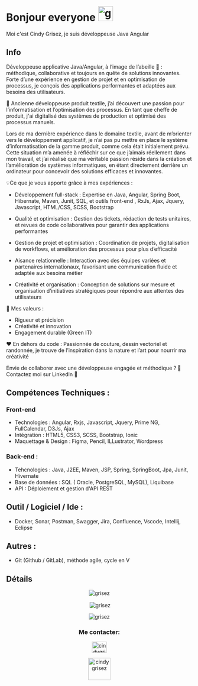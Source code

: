 # Bonjour everyone <img alt="growlithe pokemon" title="growlithe pokemon" loading="lazy" src="https://emojis.slackmojis.com/emojis/images/1643517239/32779/growlithe.gif?1643517239" width ="40"> 
Moi c'est Cindy Grisez, je suis développeuse Java Angular

## Info  
Développeuse applicative Java/Angular, à l’image de l’abeille 🐝 : méthodique, collaborative et toujours en quête de solutions innovantes. Forte d’une expérience en gestion de projet et en optimisation de processus, je conçois des applications performantes et adaptées aux besoins des utilisateurs.

👩 Ancienne développeuse produit textile, j’ai découvert une passion pour l’informatisation et l’optimisation des processus. En tant que cheffe de produit, j'ai digitalisé des systèmes de production et optimisé des processus manuels.

Lors de ma dernière expérience dans le domaine textile, avant de m’orienter vers le développement applicatif, je n’ai pas pu mettre en place le système d’informatisation de la gamme produit, comme cela était initialement prévu. Cette situation m’a amenée à réfléchir sur ce que j’aimais réellement dans mon travail, et j’ai réalisé que ma véritable passion réside dans la création et l’amélioration de systèmes informatiques, en étant directement derrière un ordinateur pour concevoir des solutions efficaces et innovantes.

💡Ce que je vous apporte grâce à mes expériences : 

- Développement full-stack : Expertise en Java, Angular, Spring Boot, Hibernate, Maven, Junit, SQL, et outils front-end , RxJs, Ajax, Jquery, Javascript, HTML/CSS, SCSS, Bootstrap

- Qualité et optimisation : Gestion des tickets, rédaction de tests unitaires, et revues de code collaboratives pour garantir des applications performantes

- Gestion de projet et optimisation : Coordination de projets, digitalisation de workflows, et amélioration des processus pour plus d’efficacité

- Aisance relationnelle : Interaction avec des équipes variées et partenaires internationaux, favorisant une communication fluide et adaptée aux besoins métier

- Créativité et organisation : Conception de solutions sur mesure et organisation d’initiatives stratégiques pour répondre aux attentes des utilisateurs

🌼 Mes valeurs :
- Rigueur et précision 
- Créativité et innovation 
- Engagement durable (Green IT) 

❤️ En dehors du code :
Passionnée de couture, dessin vectoriel et randonnée, je trouve de l’inspiration dans la nature et l’art pour nourrir ma créativité

Envie de collaborer avec une développeuse engagée et méthodique ? 🐝
Contactez moi sur LinkedIn 🙂
 
## Compétences Techniques :
### Front-end  
- Technologies : Angular, Rxjs,  Javascript, Jquery, Prime NG, FullCalendar, D3Js, Ajax
- Intégration : HTML5, CSS3, SCSS, Bootstrap, Ionic
- Maquettage & Design : Figma, Pencil, ILLustrator, Wordpress

### Back-end :
- Tehcnologies : Java, J2EE, Maven, JSP, Spring, SpringBoot, Jpa, Junit, Hivernate
- Base de données : SQL ( Oracle, PostgreSQL, MySQL), Liquibase
- API : Déploiement et gestion d'API REST

## Outil / Logiciel / Ide :
- Docker, Sonar, Postman, Swagger, Jira, Confluence, Vscode, Intellij, Eclipse

## Autres : 
- Git (Github / GitLab), méthode agile, cycle en V

## Détails  

<p align="center"><img align="center" src="https://github-readme-stats.vercel.app/api/top-langs?username=grisez&show_icons=true&locale=en&layout=compact" alt="grisez"/></p>
<p align="center">&nbsp;<img align="center" src="https://github-readme-stats.vercel.app/api?username=grisez&show_icons=true&locale=en" alt="grisez" /></p>
<p align="center"><img align="center" src="https://github-readme-streak-stats.herokuapp.com/?user=grisez" alt="grisez" /></p>

<h3 align="center">Me contacter:</h3>
<p align="center">
<a href="https://www.linkedin.com/in/cindy-grisez-developpeur-web/"  align="center" target="blank"><img align="center" src="https://raw.githubusercontent.com/rahuldkjain/github-profile-readme-generator/master/src/images/icons/Social/linked-in-alt.svg" alt="cindygrisez" height="30" width="40"/></a>  

<p align="center">
<a href="mailto:grisezcindy+github@gmail.com"   align="center" target="blank"><img align="center"  src="https://img.icons8.com/color/512/circled-envelope.png" alt="cindygrisez" width="60"></a>










